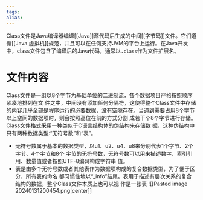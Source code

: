 ```yaml
---
tags: 
alias:
---
```


Class文件是Java编译器编译[[Java]]源代码后生成的中间[[字节码]]文件。它们遵循[[Java 虚拟机]]规范，并且可以在任何支持JVM的平台上运行。在Java开发中，class文件包含了编译后的Java代码，通常以`.class`作为文件扩展名。

# 文件内容

Class文件是一组以8个字节为基础单位的二进制流，各个数据项目严格按照顺序紧凑地排列在文 件之中，中间没有添加任何分隔符，这使得整个Class文件中存储的内容几乎全部是程序运行的必要数据，没有空隙存在。当遇到需要占用8个字节以上空间的数据项时，则会按照高位在前的方式分割 成若干个8个字节进行存储。
Class文件格式采用一种类似于C语言结构体的伪结构来存储数 据，这种伪结构中只有两种数据类型:“无符号数”和“表”。
- 无符号数属于基本的数据类型，以u1、u2、u4、u8来分别代表1个字节、2个字节、4个字节和8个 字节的无符号数，无符号数可以用来描述数字、索引引用、数量值或者按照UTF-8编码构成字符串 值。
- 表是由多个无符号数或者其他表作为数据项构成的复合数据类型，为了便于区分，所有表的命名 都习惯性地以“\_info”结尾。表用于描述有层次关系的复合结构的数据，整个Class文件本质上也可以视 作是一张表
![[Pasted image 20240131200454.png|center]]



